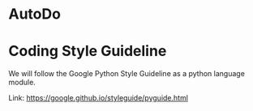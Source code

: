 # AutoDo


# Coding Style Guideline
We will follow the Google Python Style Guideline as a python language module.

Link: https://google.github.io/styleguide/pyguide.html
